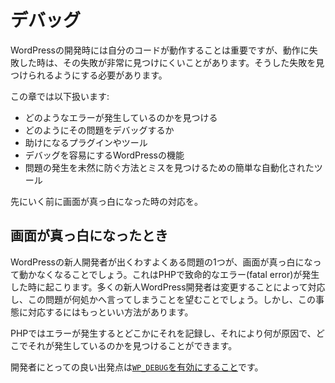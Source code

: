 # デバッグ

WordPressの開発時には自分のコードが動作することは重要ですが、動作に失敗した時は、その失敗が非常に見つけにくいことがあります。そうした失敗を見つけられるようにする必要があります。

この章では以下扱います:

 - どのようなエラーが発生しているのかを見つける
 - どのようにその問題をデバッグするか
 - 助けになるプラグインやツール
 - デバッグを容易にするWordPressの機能
 - 問題の発生を未然に防ぐ方法とミスを見つけるための簡単な自動化されたツール

先にいく前に画面が真っ白になった時の対応を。

## 画面が真っ白になったとき

WordPressの新人開発者が出くわすよくある問題の1つが、画面が真っ白になって動かなくなることでしょう。これはPHPで致命的なエラー(fatal error)が発生した時に起こります。多くの新人WordPress開発者は変更することによって対応し、この問題が何処かへ言ってしまうことを望むことでしょう。しかし、この事態に対応するにはもっといい方法があります。

PHPではエラーが発生するとどこかにそれを記録し、それにより何が原因で、どこでそれが発生しているのかを見つけることができます。

開発者にとっての良い出発点は[`WP_DEBUG`を有効にすること](wp-configphp.md)です。
